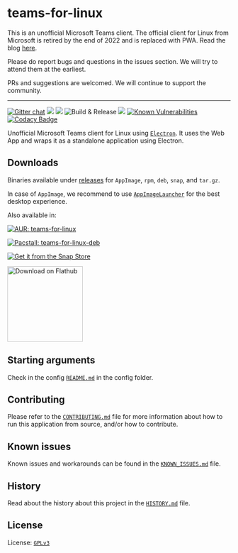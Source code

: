 # teams-for-linux

This is an unofficial Microsoft Teams client. The official client for Linux from Microsoft is retired by the end of 2022 and is replaced with PWA. Read the blog [here](https://techcommunity.microsoft.com/t5/microsoft-teams-blog/microsoft-teams-progressive-web-app-now-available-on-linux/ba-p/3669846).

Please do report bugs and questions in the issues section. We will try to attend them at the earliest.

PRs and suggestions are welcomed. We will continue to support the community.

---

[![Gitter chat](https://badges.gitter.im/ismaelmartinez/teams-for-linux.png)](https://gitter.im/teams-for-linux/community "Gitter chat")
![](https://img.shields.io/github/release/IsmaelMartinez/teams-for-linux.svg?style=flat)
![](https://img.shields.io/github/downloads/IsmaelMartinez/teams-for-linux/total.svg?style=flat)
![Build & Release](https://github.com/IsmaelMartinez/teams-for-linux/workflows/Build%20&%20Release/badge.svg)
![](https://img.shields.io/librariesio/github/IsmaelMartinez/teams-for-linux)
[![Known Vulnerabilities](https://snyk.io//test/github/IsmaelMartinez/teams-for-linux/badge.svg?targetFile=package.json)](https://snyk.io//test/github/IsmaelMartinez/teams-for-linux?targetFile=package.json)
[![Codacy Badge](https://api.codacy.com/project/badge/Grade/8954c6c7e85c4ab9b92aef9f54f22eab)](https://www.codacy.com/manual/IsmaelMartinez/teams-for-linux?utm_source=github.com&amp;utm_medium=referral&amp;utm_content=IsmaelMartinez/teams-for-linux&amp;utm_campaign=Badge_Grade)

Unofficial Microsoft Teams client for Linux using [`Electron`](https://electronjs.org/).
It uses the Web App and wraps it as a standalone application using Electron.

## Downloads

Binaries available under [releases](https://github.com/IsmaelMartinez/teams-for-linux/releases) for `AppImage`, `rpm`, `deb`, `snap`, and `tar.gz`.

In case of `AppImage`, we recommend to use [`AppImageLauncher`](https://github.com/TheAssassin/AppImageLauncher) for the best desktop experience.

Also available in:

[![AUR: teams-for-linux](https://img.shields.io/badge/AUR-teams--for--linux-blue.svg)](https://aur.archlinux.org/packages/teams-for-linux)

[![Pacstall: teams-for-linux-deb](https://img.shields.io/badge/Pacstall-teams--for--linux--deb-00958C)](https://github.com/pacstall/pacstall-programs/tree/master/packages/teams-for-linux-deb)

[![Get it from the Snap Store](https://snapcraft.io/static/images/badges/en/snap-store-black.svg)](https://snapcraft.io/teams-for-linux)

<a href='https://flathub.org/apps/details/com.github.IsmaelMartinez.teams_for_linux'><img width='170' alt='Download on Flathub' src='https://flathub.org/assets/badges/flathub-badge-en.png'/></a>

## Starting arguments

Check in the config [`README.md`](app/config/README.md) in the config folder.

## Contributing

Please refer to the [`CONTRIBUTING.md`](CONTRIBUTING.md) file for more information about how to run this application from source, and/or how to contribute.

## Known issues

Known issues and workarounds can be found in the [`KNOWN_ISSUES.md`](KNOWN_ISSUES.md) file.

## History

Read about the history about this project in the [`HISTORY.md`](HISTORY.md) file.

## License

License: [`GPLv3`](LICENSE.md)
